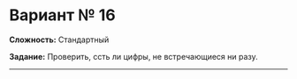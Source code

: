# Вариант № 16
**Сложность:** Стандартный

**Задание:**  Проверить, ссть ли цифры, не встречающиеся ни разу.

---